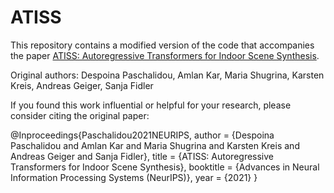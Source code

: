 # ATISS
This repository contains a modified version of the code that accompanies the paper [ATISS: Autoregressive Transformers for Indoor Scene Synthesis](https://nv-tlabs.github.io/ATISS/).

Original authors: Despoina Paschalidou, Amlan Kar, Maria Shugrina, Karsten Kreis, Andreas Geiger, Sanja Fidler

If you found this work influential or helpful for your research, please consider citing the original paper:

@Inproceedings{Paschalidou2021NEURIPS,
  author = {Despoina Paschalidou and Amlan Kar and Maria Shugrina and Karsten Kreis and Andreas Geiger and Sanja Fidler},
  title = {ATISS: Autoregressive Transformers for Indoor Scene Synthesis},
  booktitle = {Advances in Neural Information Processing Systems (NeurIPS)},
  year = {2021}
}
